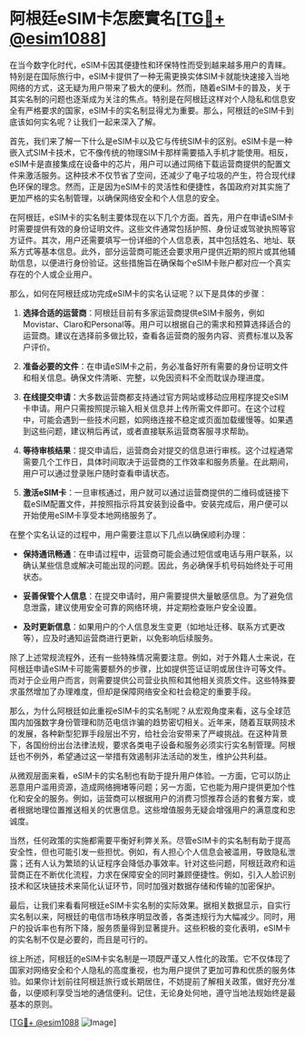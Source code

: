 # 阿根廷eSIM卡怎麽實名[[TG💪+ @esim1088](https://t.me/s/esim1088)]

在当今数字化时代，eSIM卡因其便捷性和环保特性而受到越来越多用户的青睐。特别是在国际旅行中，eSIM卡提供了一种无需更换实体SIM卡就能快速接入当地网络的方式，这无疑为用户带来了极大的便利。然而，随着eSIM卡的普及，关于其实名制的问题也逐渐成为关注的焦点。特别是在阿根廷这样对个人隐私和信息安全有严格要求的国家，eSIM卡的实名制显得尤为重要。那么，阿根廷的eSIM卡到底该如何实名呢？让我们一起来深入了解。

首先，我们来了解一下什么是eSIM卡以及它与传统SIM卡的区别。eSIM卡是一种嵌入式SIM卡技术，它不像传统的物理SIM卡那样需要插入手机才能使用。相反，eSIM卡是直接集成在设备中的芯片，用户可以通过网络下载运营商提供的配置文件来激活服务。这种技术不仅节省了空间，还减少了电子垃圾的产生，符合现代绿色环保的理念。然而，正是因为eSIM卡的灵活性和便捷性，各国政府对其实施了更加严格的实名制管理，以确保网络安全和个人信息的安全。

在阿根廷，eSIM卡的实名制主要体现在以下几个方面。首先，用户在申请eSIM卡时需要提供有效的身份证明文件。这些文件通常包括护照、身份证或驾驶执照等官方证件。其次，用户还需要填写一份详细的个人信息表，其中包括姓名、地址、联系方式等基本信息。此外，部分运营商可能还会要求用户提供近期的照片或其他辅助信息，以便进行身份验证。这些措施旨在确保每个eSIM卡账户都对应一个真实存在的个人或企业用户。

那么，如何在阿根廷成功完成eSIM卡的实名认证呢？以下是具体的步骤：

1. **选择合适的运营商**：阿根廷目前有多家运营商提供eSIM卡服务，例如Movistar、Claro和Personal等。用户可以根据自己的需求和预算选择适合的运营商。建议在选择前多做比较，查看各运营商的服务内容、资费标准以及客户评价。

2. **准备必要的文件**：在申请eSIM卡之前，务必准备好所有需要的身份证明文件和相关信息。确保文件清晰、完整，以免因资料不全而耽误办理进度。

3. **在线提交申请**：大多数运营商都支持通过官方网站或移动应用程序提交eSIM卡申请。用户只需按照提示输入相关信息并上传所需文件即可。在这个过程中，可能会遇到一些技术问题，如网络连接不稳定或页面加载缓慢等。如果遇到这些问题，建议稍后再试，或者直接联系运营商客服寻求帮助。

4. **等待审核结果**：提交申请后，运营商会对提交的信息进行审核。这个过程通常需要几个工作日，具体时间取决于运营商的工作效率和服务质量。在此期间，用户可以通过登录账户随时查看申请状态。

5. **激活eSIM卡**：一旦审核通过，用户就可以通过运营商提供的二维码或链接下载eSIM配置文件，并按照指示将其安装到设备中。安装完成后，用户便可以开始使用eSIM卡享受本地网络服务了。

在整个实名认证的过程中，用户需要注意以下几点以确保顺利办理：

- **保持通讯畅通**：在申请过程中，运营商可能会通过短信或电话与用户联系，以确认某些信息或解决可能出现的问题。因此，务必确保手机号码始终处于可用状态。
  
- **妥善保管个人信息**：在提交申请时，用户需要提供大量敏感信息。为了避免信息泄露，建议使用安全可靠的网络环境，并定期检查账户安全设置。

- **及时更新信息**：如果用户的个人信息发生变更（如地址迁移、联系方式更改等），应及时通知运营商进行更新，以免影响后续服务。

除了上述常规流程外，还有一些特殊情况需要注意。例如，对于外籍人士来说，在阿根廷申请eSIM卡可能需要额外的步骤，比如提供签证证明或居住许可等文件。而对于企业用户而言，则需要提供公司营业执照和其他相关资质文件。这些特殊要求虽然增加了办理难度，但却是保障网络安全和社会稳定的重要手段。

那么，为什么阿根廷如此重视eSIM卡的实名制呢？从宏观角度来看，这与全球范围内加强数字身份管理和防范电信诈骗的趋势密切相关。近年来，随着互联网技术的发展，各种新型犯罪手段层出不穷，给社会治安带来了严峻挑战。在这种背景下，各国纷纷出台法律法规，要求各类电子设备和服务必须实行实名制管理。阿根廷也不例外，希望通过这一举措有效遏制非法活动的发生，维护公共利益。

从微观层面来看，eSIM卡的实名制也有助于提升用户体验。一方面，它可以防止恶意用户滥用资源，造成网络拥堵等问题；另一方面，它也能为用户提供更加个性化和安全的服务。例如，运营商可以根据用户的消费习惯推荐合适的套餐方案，或者根据地理位置推送相关的优惠信息。这些增值服务无疑会增强用户的满意度和忠诚度。

当然，任何政策的实施都需要平衡好利弊关系。尽管eSIM卡的实名制有助于提高安全性，但也可能引发一些担忧。例如，有人担心个人信息会被滥用，导致隐私泄露；还有人认为繁琐的认证程序会降低办事效率。针对这些问题，阿根廷政府和运营商正在不断优化流程，力求在保障安全的同时兼顾便捷性。例如，引入人脸识别技术和区块链技术来简化认证环节，同时加强对数据存储和传输的加密保护。

最后，让我们来看看阿根廷eSIM卡实名制的实际效果。据相关数据显示，自实行实名制以来，阿根廷的电信市场秩序明显改善，各类违规行为大幅减少。同时，用户的投诉率也有所下降，服务质量得到显著提升。这些积极的变化表明，eSIM卡的实名制不仅是必要的，而且是可行的。

综上所述，阿根廷的eSIM卡实名制是一项既严谨又人性化的政策。它不仅体现了国家对网络安全和个人隐私的高度重视，也为用户提供了更加可靠和优质的服务体验。如果你计划前往阿根廷旅行或长期居住，不妨提前了解相关政策，做好充分准备，以便顺利享受当地的通信便利。记住，无论身处何地，遵守当地法规始终是最基本的原则。

[[TG💪+ @esim1088](https://t.me/s/esim1088) ![Image](https://i.postimg.cc/4NQfJmqS/Snipaste-2025-05-13-00-14-12.png)]